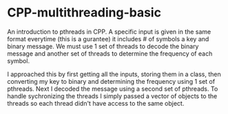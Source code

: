# CPP-multithreading-basic

An introduction to pthreads in CPP. A specific input is given in the same format everytime (this is a gurantee) it includes # of symbols 
a key and binary message. We must use 1 set of threads to decode the binary message and another set of threads to determine the frequency of 
each symbol.

I approached this by first getting all the inputs, storing them in a class, then converting my key to binary and determining the frequency using
1 set of pthreads. Next I decoded the message using a second set of pthreads. To handle sychronizing the threads I simply passed a vector of objects to the threads
so each thread didn't have access to the same object.
